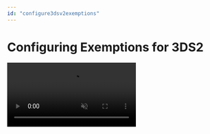 ```yaml
---
id: "configure3dsv2exemptions"
---
```


# Configuring Exemptions for 3DS2

<video src="/video/3ds2/3ds2_limitingthenumberofexemptiontransactionsandusingsca.mp4" controls muted preload/>

## General

Exemptions are requests for a certain action to be performed on a 3DS2 transaction. They are *requests only* and the issuer is not obligated to act on them.

There is usually an associated additional scheme cost with requesting an exemption. This is levied by Visa and Mastercard themselves through your acquirer.

Exemptions are fully supported from 3DS2 v2.2

Some exemptions (Low Value) on authorization are supported from 3DS2 v2.1 (current). 

Note that some acquirers, such as Worldpay, will need to enable exemption support for a merchant MID in their own systems.

## Types of Exemptions

**Low Value Exemption**

This is an exemption on the *authorize* request, and is equivalent to requesting that a transaction be processed Non 3DS

Only used for transactions under €30 value.

*Might* be enacted by default by the card issuer, leaving an exemption request superfluous. 

**How to enable LVA exemptions**

- clone 3DS2 account within the pspConfig
- Rename it 3DS2LVX (or anything you like)
- Add a parameter `<scaExemption>LOW_VALUE_PAYMENT</scaExemption>` within the `<account>` section
- Route transactions to 3DS2LVX to request a low value exemption

**Transaction Risk Analysis Exemption (available from v2.2)**

Used to request a frictionless transaction ostensibly based on a prior risk assessment of the transaction.

Not all acquirers support this. 
There is a sliding scale of allowable transaction values that allow an exemption request, and these are determined by your acquirer. Visa guidelines are;

![](/img/3dsv2/exemption1.png)

Some acquirers have built their own risk analysis engine and require this to be used

- clone 3DS2 account within the pspConfig
- Rename it 3DS2TRX
- Add a parameter `<scaExemption>TRANSACTION_RISK_ANALYSIS</scaExemption>` within the `<account>` section
- Route transactions to 3DS2TRX to request a Risk Analysis exemption
- as of 3DS2 v2.1 this is an exemption request on the authorize transaction, equivalent to a N3DS transaction.

## Fallback to Strong Customer Authentication

If an exemption gets a failure response from the issuer indicating `ERR_DECLINED_SCA_REQUIRED_BY_ISSUER` then this can be used to reprocess the transaction using the full 3DS2 SCA flow.

- Create a routing rule that will redirect these types of transaction back to a full 3DS2 flow
- Create the rule with specific parameters according to the acquirer that the merchant uses
- An example rule for Bambora fallback would look like;

![](/img/3dsv2/exemption2.png)

## Forced Challenge Request

It is also possible to request an SCA (Strong Customer Authentication) challenge during a transaction and try to force the challenge flow.

This is principally used for zero-auth authentication transactions such as are seen in a subscription model business, on the initial transaction when a card is registered.

- clone 3DS2 account within the pspConfig
- Rename it 3DS2SCA
- Add a parameter `<threeDS2TemplateName>3ds2_force_challenge</threeDS2TemplateName>` within the `<account>` section
- Route transactions to 3DS2SCA to request a forced challenge

## Complying with the limitations of Exemptions

PSD2 allows for exemption of SCA on transactions with an amount lower than EUR 30 with the following limitation:

“Transactions up to €30 do not require SCA up to a maximum of 5 consecutive transactions or a cumulative value limit of €100 since the last application of SCA.”

Effectively this means that the merchant should apply SCA at least on every 6th transaction or when a customer transaction would exceed €100 of exemptions in a row.  Unfortunately, PIQ does not support counting the Euro value of transactions since the last SCA challenge but does support doing so based on the number of transactions.  Using this transaction limit, we can approximate the regulatory requirements, while actually being slightly more cautious than necessary to ensure that we do not exceed them.

Using the custom condition ‘Transaction count in a row on PSP account in history’ as in the below rule example we can set the count to a maximum of 3 exempt transactions (max €30 x 3 < €100). When used in combination with the merchants normal routing placed below this rule, this will ensure compliance.

Note that due to the nature of the rule logic, the actual ‘Transaction Count’ value should be one less than the required 3.

This will result in the user hitting the rule after 3 Low Value Exemptions in a row, and then being directed to an SCA MID (configured to Force a challenge, see above)

Of course, the actual values for PSP and PSPAccount may vary according to that which you have configured within the respective PSPConfig that applies.  In the examples above, we have used the recommended terminology.

![](/img/3dsv2/exemption3.png)

This will result in the user hitting the rule after 3 Low Value Exemptions in a row, and then being directed to an SCA MID (configured to Force a challenge, see above).

Your 'standard' Low value exemption rule should be below the exemption rule, to catch those transactions below 30 EUR that you wish to exempt.

![](/img/3dsv2/exemption4.png)

Of course, the actual values for PSP and PSPAccount may vary according to that which you have configured within the respective PSPConfig that applies. In the examples above, we have used the recommended terminology.